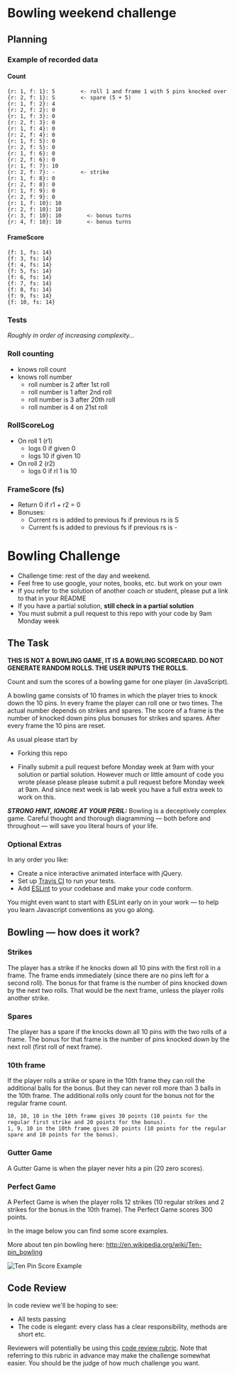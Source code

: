 # Bowling weekend challenge

## Planning

### Example of recorded data

#### Count

```
{r: 1, f: 1}: 5        <- roll 1 and frame 1 with 5 pins knocked over
{r: 2, f: 1}: S        <- spare (5 + 5)
{r: 1, f: 2}: 4 
{r: 2, f: 2}: 0 
{r: 1, f: 3}: 0 
{r: 2, f: 3}: 0 
{r: 1, f: 4}: 0 
{r: 2, f: 4}: 0 
{r: 1, f: 5}: 0  
{r: 2, f: 5}: 0 
{r: 1, f: 6}: 0 
{r: 2, f: 6}: 0 
{r: 1, f: 7}: 10
{r: 2, f: 7}: -        <- strike
{r: 1, f: 8}: 0 
{r: 2, f: 8}: 0 
{r: 1, f: 9}: 0 
{r: 2, f: 9}: 0 
{r: 1, f: 10}: 10 
{r: 2, f: 10}: 10 
{r: 3, f: 10}: 10        <- bonus turns  
{r: 4, f: 10}: 10        <- bonus turns 
```
#### FrameScore

```
{f: 1, fs: 14}
{f: 3, fs: 14}
{f: 4, fs: 14}
{f: 5, fs: 14}
{f: 6, fs: 14}
{f: 7, fs: 14}
{f: 8, fs: 14}
{f: 9, fs: 14}
{f: 10, fs: 14}

```

### Tests

*Roughly in order of increasing complexity...*

### Roll counting
- knows roll count
- knows roll number
    * roll number is 2 after 1st roll
    * roll number is 1 after 2nd roll
    * roll number is 3 after 20th roll
    * roll number is 4 on 21st roll

### RollScoreLog 
- On roll 1 (r1)
    * logs 0 if given 0
    * logs 10 if given 10
- On roll 2 (r2)
    * logs 0 if rl 1 is 10

### FrameScore (fs)
- Return 0 if r1 + r2 = 0
- Bonuses:
    * Current rs is added to previous fs if previous rs is S
    * Current fs is added to previous fs if previous rs is -


Bowling Challenge
=================


* Challenge time: rest of the day and weekend.
* Feel free to use google, your notes, books, etc. but work on your own
* If you refer to the solution of another coach or student, please put a link to that in your README
* If you have a partial solution, **still check in a partial solution**
* You must submit a pull request to this repo with your code by 9am Monday week

## The Task

**THIS IS NOT A BOWLING GAME, IT IS A BOWLING SCORECARD. DO NOT GENERATE RANDOM ROLLS. THE USER INPUTS THE ROLLS.**

Count and sum the scores of a bowling game for one player (in JavaScript).

A bowling game consists of 10 frames in which the player tries to knock down the 10 pins. In every frame the player can roll one or two times. The actual number depends on strikes and spares. The score of a frame is the number of knocked down pins plus bonuses for strikes and spares. After every frame the 10 pins are reset.

As usual please start by

* Forking this repo

* Finally submit a pull request before Monday week at 9am with your solution or partial solution.  However much or little amount of code you wrote please please please submit a pull request before Monday week at 9am.  And since next week is lab week you have a full extra week to work on this.

___STRONG HINT, IGNORE AT YOUR PERIL:___ Bowling is a deceptively complex game. Careful thought and thorough diagramming — both before and throughout — will save you literal hours of your life.

### Optional Extras

In any order you like:

* Create a nice interactive animated interface with jQuery.
* Set up [Travis CI](https://travis-ci.org) to run your tests.
* Add [ESLint](http://eslint.org/) to your codebase and make your code conform.

You might even want to start with ESLint early on in your work — to help you
learn Javascript conventions as you go along.

## Bowling — how does it work?

### Strikes

The player has a strike if he knocks down all 10 pins with the first roll in a frame. The frame ends immediately (since there are no pins left for a second roll). The bonus for that frame is the number of pins knocked down by the next two rolls. That would be the next frame, unless the player rolls another strike.

### Spares

The player has a spare if the knocks down all 10 pins with the two rolls of a frame. The bonus for that frame is the number of pins knocked down by the next roll (first roll of next frame).

### 10th frame

If the player rolls a strike or spare in the 10th frame they can roll the additional balls for the bonus. But they can never roll more than 3 balls in the 10th frame. The additional rolls only count for the bonus not for the regular frame count.

    10, 10, 10 in the 10th frame gives 30 points (10 points for the regular first strike and 20 points for the bonus).
    1, 9, 10 in the 10th frame gives 20 points (10 points for the regular spare and 10 points for the bonus).

### Gutter Game

A Gutter Game is when the player never hits a pin (20 zero scores).

### Perfect Game

A Perfect Game is when the player rolls 12 strikes (10 regular strikes and 2 strikes for the bonus in the 10th frame). The Perfect Game scores 300 points.

In the image below you can find some score examples.

More about ten pin bowling here: http://en.wikipedia.org/wiki/Ten-pin_bowling

![Ten Pin Score Example](images/example_ten_pin_scoring.png)

## Code Review

In code review we'll be hoping to see:

* All tests passing
* The code is elegant: every class has a clear responsibility, methods are short etc.

Reviewers will potentially be using this [code review rubric](docs/review.md).  Note that referring to this rubric in advance may make the challenge somewhat easier.  You should be the judge of how much challenge you want.




